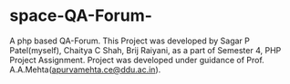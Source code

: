 # space-QA-Forum-
A php based QA-Forum.
This Project was developed by Sagar P Patel(myself), Chaitya C Shah, Brij Raiyani, as a part of Semester 4, PHP Project Assignment.
Project was developed under guidance of Prof. A.A.Mehta(apurvamehta.ce@ddu.ac.in).
